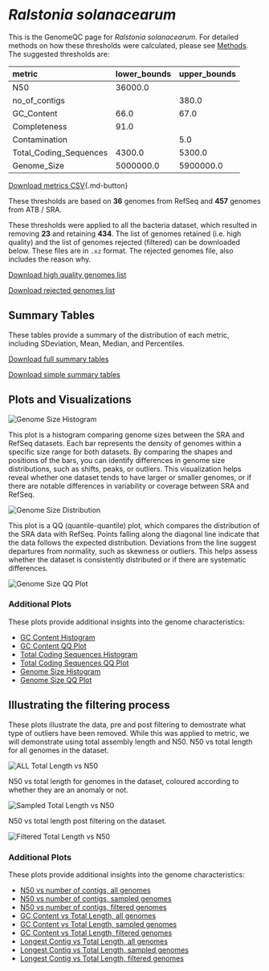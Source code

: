 # *Ralstonia solanacearum*

This is the GenomeQC page for *Ralstonia solanacearum*. For detailed methods on how these thresholds were calculated, please see [Methods](../../methods.md).
The suggested thresholds are: 

| metric                 | lower_bounds   | upper_bounds   |
|:-----------------------|:---------------|:---------------|
| N50                    | 36000.0        |                |
| no_of_contigs          |                | 380.0          |
| GC_Content             | 66.0           | 67.0           |
| Completeness           | 91.0           |                |
| Contamination          |                | 5.0            |
| Total_Coding_Sequences | 4300.0         | 5300.0         |
| Genome_Size            | 5000000.0      | 5900000.0      |

[Download metrics CSV](Ralstonia_solanacearum_metrics.csv){.md-button}


These thresholds are based on **36** genomes from RefSeq and **457** genomes from ATB / SRA.

These thresholds were applied to all the bacteria dataset, which resulted in removing **23** and retaining **434**.
The list of genomes retained (i.e. high quality) and the list of genomes rejected (filtered) can be downloaded below. These files are in `.xz` format. The rejected genomes file, also includes the reason why.

[Download high quality genomes list](Ralstonia_solanacearum_high_quality_genomes.csv.xz)


[Download rejected genomes list](Ralstonia_solanacearum_filtered_out_genomes.csv.xz)



## Summary Tables
These tables provide a summary of the distribution of each metric, including SDeviation, Mean, Median, and Percentiles.

[Download full summary tables](summary.csv)

[Download simple summary tables](selected_summary.csv)

## Plots and Visualizations

![Genome Size Histogram](Genome_Size_refseq_histogram_kde.png)

This plot is a histogram comparing genome sizes between the SRA and RefSeq datasets. Each bar represents the density of genomes within a specific size range for both datasets. By comparing the shapes and positions of the bars, you can identify differences in genome size distributions, such as shifts, peaks, or outliers. This visualization helps reveal whether one dataset tends to have larger or smaller genomes, or if there are notable differences in variability or coverage between SRA and RefSeq.

![Genome Size Distribution](Genome_Size_refseq_histogram_kde.png)

This plot is a QQ (quantile-quantile) plot, which compares the distribution of the SRA data with RefSeq. Points falling along the diagonal line indicate that the data follows the expected distribution. Deviations from the line suggest departures from normality, such as skewness or outliers. This helps assess whether the dataset is consistently distributed or if there are systematic differences.

![Genome Size QQ Plot](Genome_Size_refseq_qqplot.png)

### Additional Plots

These plots provide additional insights into the genome characteristics:

- [GC Content Histogram](GC_Content_refseq_histogram_kde.png)
- [GC Content QQ Plot](GC_Content_refseq_qqplot.png)
- [Total Coding Sequences Histogram](Total_Coding_Sequences_refseq_histogram_kde.png)
- [Total Coding Sequences QQ Plot](Total_Coding_Sequences_refseq_qqplot.png)
- [Genome Size Histogram](Genome_Size_refseq_histogram_kde.png)
- [Genome Size QQ Plot](Genome_Size_refseq_qqplot.png)
## Illustrating the filtering process
These plots illustrate the data, pre and post filtering to demostrate what type of outliers have been removed. While this was applied to metric, we will demonstrate using total assembly length and N50.
N50 vs total length for all genomes in the dataset.

![ALL Total Length vs N50](Ralstonia_solanacearum_all_total_length_N50.png)

N50 vs total length for genomes in the dataset, coloured according to whether they are an anomaly or not.

![Sampled Total Length vs N50](Ralstonia_solanacearum_sample_total_length_N50.png)

N50 vs total length post filtering on the dataset.

![Filtered Total Length vs N50](Ralstonia_solanacearum_filt_total_length_N50.png)

### Additional Plots

These plots provide additional insights into the genome characteristics:

- [N50 vs number of contigs, all genomes](Ralstonia_solanacearum_all_N50_number.png)
- [N50 vs number of contigs, sampled genomes](Ralstonia_solanacearum_sample_N50_number.png)
- [N50 vs number of contigs, filtered genomes](Ralstonia_solanacearum_filt_N50_number.png)
- [GC Content vs Total Length, all genomes](Ralstonia_solanacearum_all_total_length_GC_Content.png)
- [GC Content vs Total Length, sampled genomes](Ralstonia_solanacearum_sample_total_length_GC_Content.png)
- [GC Content vs Total Length, filtered genomes](Ralstonia_solanacearum_filt_total_length_GC_Content.png)
- [Longest Contig vs Total Length, all genomes](Ralstonia_solanacearum_all_total_length_longest.png)
- [Longest Contig vs Total Length, sampled genomes](Ralstonia_solanacearum_sample_total_length_longest.png)
- [Longest Contig vs Total Length, filtered genomes](Ralstonia_solanacearum_filt_total_length_longest.png)
